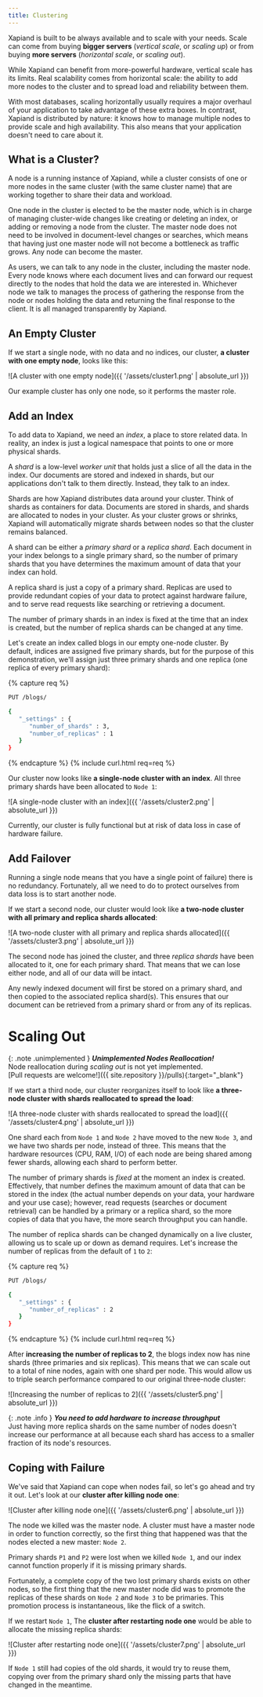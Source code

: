 ```yaml
---
title: Clustering
---
```


Xapiand is built to be always available and to scale with your needs. Scale can
come from buying **bigger servers** (_vertical scale_, or _scaling up_) or from
buying **more servers** (_horizontal scale_, or _scaling out_).

While Xapiand can benefit from more-powerful hardware, vertical scale has its
limits. Real scalability comes from horizontal scale: the ability to add more
nodes to the cluster and to spread load and reliability between them.

With most databases, scaling horizontally usually requires a major overhaul of
your application to take advantage of these extra boxes. In contrast, Xapiand
is distributed by nature: it knows how to manage multiple nodes to provide
scale and high availability. This also means that your application doesn't
need to care about it.


## What is a Cluster?

A node is a running instance of Xapiand, while a cluster consists of one or
more nodes in the same cluster (with the same cluster name) that are working
together to share their data and workload.

One node in the cluster is elected to be the master node, which is in charge of
managing cluster-wide changes like creating or deleting an index, or adding or
removing a node from the cluster. The master node does not need to be involved
in document-level changes or searches, which means that having just one master
node will not become a bottleneck as traffic grows. Any node can become the
master.

As users, we can talk to any node in the cluster, including the master node.
Every node knows where each document lives and can forward our request directly
to the nodes that hold the data we are interested in. Whichever node we talk to
manages the process of gathering the response from the node or nodes holding
the data and returning the final response to the client. It is all managed
transparently by Xapiand.


## An Empty Cluster

If we start a single node, with no data and no indices, our cluster,
**a cluster with one empty node**, looks like this:

![A cluster with one empty node]({{ '/assets/cluster1.png' | absolute_url }})

Our example cluster has only one node, so it performs the master role.


## Add an Index

To add data to Xapiand, we need an _index_, a place to store related data.
In reality, an index is just a logical namespace that points to one or more
physical shards.

A _shard_ is a low-level _worker unit_ that holds just a slice of all the data
in the index. Our documents are stored and indexed in shards, but our
applications don't talk to them directly. Instead, they talk to an index.

Shards are how Xapiand distributes data around your cluster. Think of shards as
containers for data. Documents are stored in shards, and shards are allocated to
nodes in your cluster. As your cluster grows or shrinks, Xapiand will
automatically migrate shards between nodes so that the cluster remains balanced.

A shard can be either a _primary shard_ or a _replica shard_. Each document in
your index belongs to a single primary shard, so the number of primary shards
that you have determines the maximum amount of data that your index can hold.

A replica shard is just a copy of a primary shard. Replicas are used to provide
redundant copies of your data to protect against hardware failure, and to serve
read requests like searching or retrieving a document.

The number of primary shards in an index is fixed at the time that an index is
created, but the number of replica shards can be changed at any time.

Let's create an index called blogs in our empty one-node cluster. By default,
indices are assigned five primary shards, but for the purpose of this
demonstration, we'll assign just three primary shards and one replica (one
replica of every primary shard):

{% capture req %}

```sh
PUT /blogs/

{
   "_settings" : {
      "number_of_shards" : 3,
      "number_of_replicas" : 1
   }
}
```
{% endcapture %}
{% include curl.html req=req %}

Our cluster now looks like **a single-node cluster with an index**. All three
primary shards have been allocated to `Node 1`:

![A single-node cluster with an index]({{ '/assets/cluster2.png' | absolute_url }})

Currently, our cluster is fully functional but at risk of data loss in case of
hardware failure.


## Add Failover

Running a single node means that you have a single point of failure) there is
no
redundancy. Fortunately, all we need to do to protect ourselves from data loss
is to start another node.

If we start a second node, our cluster would look like
**a two-node cluster with all primary and replica shards allocated**:

![A two-node cluster with all primary and replica shards allocated]({{ '/assets/cluster3.png' | absolute_url }})

The second node has joined the cluster, and three _replica shards_ have been
allocated to it, one for each primary shard. That means that we can lose either
node, and all of our data will be intact.

Any newly indexed document will first be stored on a primary shard, and then
copied to the associated replica shard(s). This ensures that our document can
be retrieved from a primary shard or from any of its replicas.


# Scaling Out

{: .note .unimplemented }
**_Unimplemented Nodes Reallocation!_**<br>
Node reallocation during _scaling out_ is not yet implemented.
<br>[Pull requests are welcome!]({{ site.repository }}/pulls){:target="_blank"}

If we start a third node, our cluster reorganizes itself to look like
**a three-node cluster with shards reallocated to spread the load**:

![A three-node cluster with shards reallocated to spread the load]({{ '/assets/cluster4.png' | absolute_url }})

One shard each from `Node 1` and `Node 2` have moved to the new `Node 3`, and we have
two shards per node, instead of three. This means that the hardware resources
(CPU, RAM, I/O) of each node are being shared among fewer shards, allowing
each shard to perform better.

The number of primary shards is _fixed_ at the moment an index is created.
Effectively, that number defines the maximum amount of data that can be stored
in the index (the actual number depends on your data, your hardware and your
use case); however, read requests (searches or document retrieval) can be
handled by a primary or a replica shard, so the more copies of data that you
have, the more search throughput you can handle.

The number of replica shards can be changed dynamically on a live cluster,
allowing us to scale up or down as demand requires. Let's increase the number
of replicas from the default of `1` to `2`:

{% capture req %}

```sh
PUT /blogs/

{
   "_settings" : {
      "number_of_replicas" : 2
   }
}
```
{% endcapture %}
{% include curl.html req=req %}

After **increasing the number of replicas to 2**, the blogs index now has nine
shards (three primaries and six replicas). This means that we can scale out to
a total of nine nodes, again with one shard per node. This would allow us to
triple search performance compared to our original three-node cluster:

![Increasing the number of replicas to 2]({{ '/assets/cluster5.png' | absolute_url }})

{: .note .info }
**_You need to add hardware to increase throughput_**<br>
Just having more replica shards on the same number of nodes doesn't
increase our performance at all because each shard has access to a smaller
fraction of its node's resources.


## Coping with Failure

We've said that Xapiand can cope when nodes fail, so let's go ahead and try it
out. Let's look at our **cluster after killing node one**:

![Cluster after killing node one]({{ '/assets/cluster6.png' | absolute_url }})

The node we killed was the master node. A cluster must have a master node in
order to function correctly, so the first thing that happened was that the
nodes elected a new master: `Node 2`.

Primary shards `P1` and `P2` were lost when we killed `Node 1`, and our index
cannot function properly if it is missing primary shards.

Fortunately, a complete copy of the two lost primary shards exists on other
nodes, so the first thing that the new master node did was to promote the
replicas of these shards on `Node 2` and `Node 3` to be primaries. This
promotion process is instantaneous, like the flick of a switch.

If we restart `Node 1`, The **cluster after restarting node one** would be able
to allocate the missing replica shards:

![Cluster after restarting node one]({{ '/assets/cluster7.png' | absolute_url }})

If `Node 1` still had copies of the old shards, it would try to reuse them,
copying over from the primary shard only the missing parts that have changed in
the meantime.

